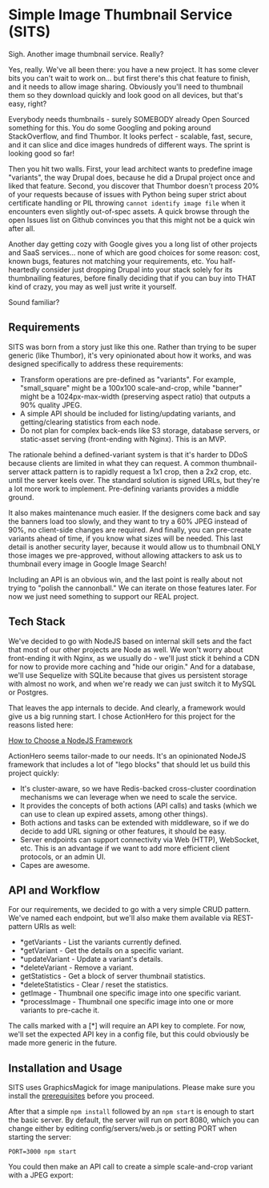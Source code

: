 # Simple Image Thumbnail Service (SITS)

Sigh. Another image thumbnail service. Really?

Yes, really. We've all been there: you have a new project. It has some
clever bits you can't wait to work on... but first there's this chat
feature to finish, and it needs to allow image sharing. Obviously you'll
need to thumbnail them so they download quickly and look good on all
devices, but that's easy, right?

Everybody needs thumbnails - surely SOMEBODY already Open Sourced
something for this. You do some Googling and poking around StackOverflow,
and find Thumbor. It looks perfect - scalable, fast, secure, and it can
slice and dice images hundreds of different ways. The sprint is looking
good so far!

Then you hit two walls. First, your lead architect wants to predefine
image "variants", the way Drupal does, because he did a Drupal project
once and liked that feature. Second, you discover that Thumbor doesn't
process 20% of your requests because of issues with Python being super
strict about certificate handling or PIL throwing `cannot identify
image file` when it encounters even slightly out-of-spec assets. A quick
browse through the open Issues list on Github convinces you that this
might not be a quick win after all.

Another day getting cozy with Google gives you a long list of other
projects and SaaS services... none of which are good choices for some
reason: cost, known bugs, features not matching your requirements, etc.
You half-heartedly consider just dropping Drupal into your stack solely
for its thumbnailing features, before finally deciding that if you can
buy into THAT kind of crazy, you may as well just write it yourself.

Sound familiar?

## Requirements

SITS was born from a story just like this one. Rather than trying to
be super generic (like Thumbor), it's very opinionated about how it
works, and was designed specifically to address these requirements:

* Transform operations are pre-defined as "variants". For example,
  "small_square" might be a 100x100 scale-and-crop, while "banner" might
  be a 1024px-max-width (preserving aspect ratio) that outputs
  a 90% quality JPEG.
* A simple API should be included for listing/updating variants, and
  getting/clearing statistics from each node.
* Do not plan for complex back-ends like S3 storage, database servers,
  or static-asset serving (front-ending with Nginx). This is an MVP.

The rationale behind a defined-variant system is that it's harder to DDoS
because clients are limited in what they can request. A common thumbnail-
server attack pattern is to rapidly request a 1x1 crop, then a 2x2 crop,
etc. until the server keels over. The standard solution is signed URLs,
but they're a lot more work to implement. Pre-defining variants provides
a middle ground.

It also makes maintenance much easier. If the designers come back and say
the banners load too slowly, and they want to try a 60% JPEG instead of
90%, no client-side changes are required. And finally, you can pre-create
variants ahead of time, if you know what sizes will be needed. This last
detail is another security layer, because it would allow us to thumbnail
ONLY those images we pre-approved, without allowing attackers to ask us
to thumbnail every image in Google Image Search!

Including an API is an obvious win, and the last point is really about
not trying to "polish the cannonball." We can iterate on those features
later. For now we just need something to support our REAL project.

## Tech Stack

We've decided to go with NodeJS based on internal skill sets and the
fact that most of our other projects are Node as well. We won't worry
about front-ending it with Nginx, as we usually do - we'll just stick
it behind a CDN for now to provide more caching and "hide our origin."
And for a database, we'll use Sequelize with SQLite because that gives
us persistent storage with almost no work, and when we're ready we can
just switch it to MySQL or Postgres.

That leaves the app internals to decide. And clearly, a framework would
give us a big running start. I chose ActionHero for this project for the
reasons listed here:

[How to Choose a NodeJS Framework](https://medium.com/@CodeAndBiscuits/how-to-choose-a-nodejs-framework-a8a44bf73ad4#.i9ooww31u)

ActionHero seems tailor-made to our needs. It's an opinionated NodeJS
framework that includes a lot of "lego blocks" that should let us build
this project quickly:

* It's cluster-aware, so we have Redis-backed cross-cluster coordination
mechanisms we can leverage when we need to scale the service.
* It provides the concepts of both actions (API calls) and tasks (which
we can use to clean up expired assets, among other things).
* Both actions and tasks can be extended with middleware, so if we do
decide to add URL signing or other features, it should be easy.
* Server endpoints can support connectivity via Web (HTTP), WebSocket,
etc. This is an advantage if we want to add more efficient client
protocols, or an admin UI.
* Capes are awesome.

## API and Workflow

For our requirements, we decided to go with a very simple CRUD pattern.
We've named each endpoint, but we'll also make them available via
REST-pattern URIs as well:

* *getVariants - List the variants currently defined.
* *getVariant - Get the details on a specific variant.
* *updateVariant - Update a variant's details.
* *deleteVariant - Remove a variant.
* getStatistics - Get a block of server thumbnail statistics.
* *deleteStatistics - Clear / reset the statistics.
* getImage - Thumbnail one specific image into one specific variant.
* *processImage - Thumbnail one specific image into one or more variants
to pre-cache it.

The calls marked with a [*] will require an API key to complete. For now,
we'll set the expected API key in a config file, but this could obviously
be made more generic in the future.

## Installation and Usage

SITS uses GraphicsMagick for image manipulations. Please make sure you
install the [prerequisites](https://github.com/aheckmann/gm#getting-started)
before you proceed.

After that a simple `npm install` followed by an `npm start` is enough
to start the basic server. By default, the server will run on port 8080,
which you can change either by editing config/servers/web.js or setting
PORT when starting the server:

    PORT=3000 npm start

You could then make an API call to create a simple scale-and-crop
variant with a JPEG export:

